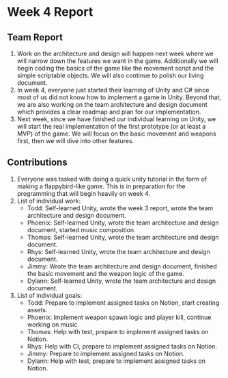 # Week 4 Report

## Team Report

1. Work on the architecture and design will happen next week where we will narrow down the features we want in the game. Additionally we will begin coding the basics of the game like the movement script and the simple scriptable objects. We will also continue to polish our living document.
2. In week 4, everyone just started their learning of Unity and C# since most of us did not know how to implement a game in Unity. Beyond that, we are also working on the team architecture and design document which provides a clear roadmap and plan for our implementation.
3. Next week, since we have finished our individual learning on Unity, we will start the real implementation of the first prototype (or at least a MVP) of the game. We will focus on the basic movement and weapons first, then we will dive into other features.

## Contributions

1. Everyone was tasked with doing a quick unity tutorial in the form of making a flappybird-like game. This is in preparation for the programming that will begin heavily on week 4.
2. List of individual work:
   - Todd: Self-learned Unity, wrote the week 3 report, wrote the team architecture and design document.
   - Phoenix: Self-learned Unity, wrote the team architecture and design document, started music composition.
   - Thomas: Self-learned Unity, wrote the team architecture and design document.
   - Rhys: Self-learned Unity, wrote the team architecture and design document.
   - Jimmy: Wrote the team architecture and design document, finished the basic movement and the weapon logic of the game.
   - Dylann: Self-learned Unity, wrote the team architecture and design document.
3. List of individual goals:
   - Todd: Prepare to implement assigned tasks on Notion, start creating assets.
   - Phoenix: Implement weapon spawn logic and player kill, continue working on music.
   - Thomas: Help with test, prepare to implement assigned tasks on Notion.
   - Rhys: Help with CI, prepare to implement assigned tasks on Notion.
   - Jimmy: Prepare to implement assigned tasks on Notion.
   - Dylann: Help with test, prepare to implement assigned tasks on Notion.
